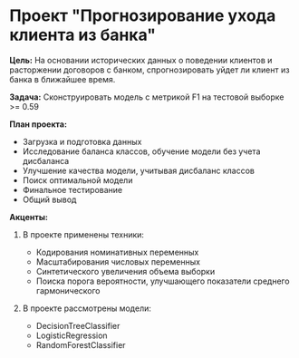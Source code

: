 # Проект "Прогнозирование ухода клиента из банка"  

__Цель:__ На основании исторических данных о поведении клиентов и расторжении договоров с банком, спрогнозировать уйдет ли клиент из банка в ближайшее время.    

__Задача:__ Сконструировать модель с метрикой F1 на тестовой выборке >= 0.59

__План проекта:__
- Загрузка и подготовка данных
- Исследование баланса классов, обучение модели без учета дисбаланса
- Улучшение качества модели, учитывая дисбаланс классов
- Поиск оптимальной модели
- Финальное тестирование
- Общий вывод  
  
__Акценты:__  
1. В проекте применены техники:  
   - Кодирования номинативных переменных  
   - Масштабирования числовых переменных  
   - Синтетического увеличения объема выборки   
   - Поиска порога вероятности, улучшающего показатели среднего гармонического      
   
2. В проекте рассмотрены модели: 
    - DecisionTreeClassifier
    - LogisticRegression
    - RandomForestClassifier
